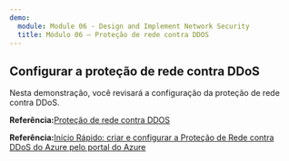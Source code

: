```yaml
---
demo:
  module: Module 06 - Design and Implement Network Security
  title: Módulo 06 – Proteção de rede contra DDOS
---
```

## Configurar a proteção de rede contra DDoS

Nesta demonstração, você revisará a configuração da proteção de rede contra DDoS.

**Referência:**[Proteção de rede contra DDOS](https://learn.microsoft.com/azure/ddos-protection/manage-ddos-protection)

**Referência:**[Início Rápido: criar e configurar a Proteção de Rede contra DDoS do Azure pelo portal do Azure](https://learn.microsoft.com/azure/ddos-protection/manage-ddos-protection)
